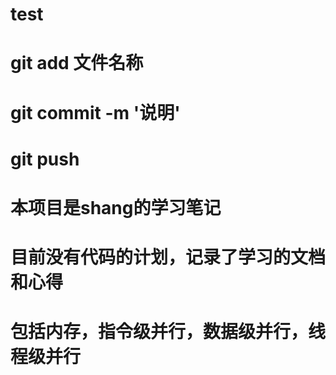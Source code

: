 # test
# git add 文件名称
# git commit -m '说明'
# git push
# 本项目是shang的学习笔记
# 目前没有代码的计划，记录了学习的文档和心得
# 包括内存，指令级并行，数据级并行，线程级并行
